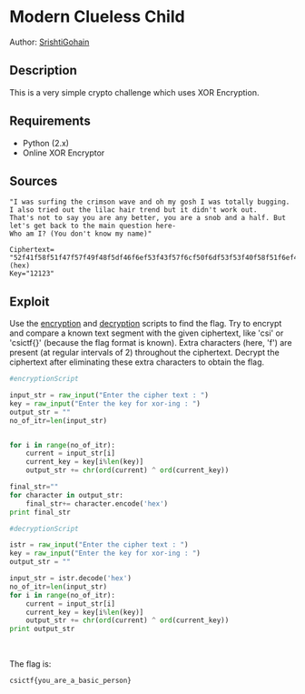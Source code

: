 # Modern Clueless Child

Author: [SrishtiGohain](https://github.com/SrishtiGohain)

## Description

This is a very simple crypto challenge which uses XOR Encryption.

## Requirements

- Python (2.x)
- Online XOR Encryptor

## Sources

```
"I was surfing the crimson wave and oh my gosh I was totally bugging. I also tried out the lilac hair trend but it didn't work out. 
That's not to say you are any better, you are a snob and a half. But let's get back to the main question here-
Who am I? (You don't know my name)"

Ciphertext= "52f41f58f51f47f57f49f48f5df46f6ef53f43f57f6cf50f6df53f53f40f58f51f6ef42f56f43f41f5ef5cf4e" (hex)
Key="12123"
```

## Exploit

Use the [encryption](./Encryptor.py) and [decryption](./Decryptor.py) scripts to find the flag. Try to encrypt and compare a known text segment with the given
ciphertext, like 'csi' or 'csictf{}' (because the flag format is known). Extra characters (here, 'f') are present (at regular intervals of 2) throughout
the ciphertext. Decrypt the ciphertext after eliminating these extra characters to obtain the flag. 

```python
#encryptionScript

input_str = raw_input("Enter the cipher text : ")
key = raw_input("Enter the key for xor-ing : ")
output_str = ""
no_of_itr=len(input_str)


for i in range(no_of_itr):
    current = input_str[i]
    current_key = key[i%len(key)]
    output_str += chr(ord(current) ^ ord(current_key))

final_str=""
for character in output_str:
    final_str+= character.encode('hex')
print final_str
```

```python
#decryptionScript

istr = raw_input("Enter the cipher text : ")
key = raw_input("Enter the key for xor-ing : ")
output_str = ""

input_str = istr.decode('hex')
no_of_itr=len(input_str)
for i in range(no_of_itr):
    current = input_str[i]
    current_key = key[i%len(key)]
    output_str += chr(ord(current) ^ ord(current_key))
print output_str
```
<br />

The flag is:

```
csictf{you_are_a_basic_person}
```
